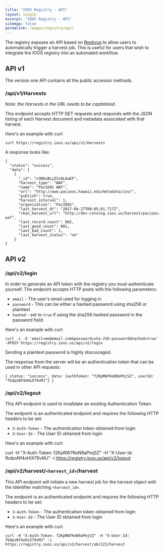 ```yaml
---
title: "IOOS Registry - API"
layout: single
excerpt: "IOOS Registry - API"
sitemap: false
permalink: /pages/registry/api/
---
```

The registry exposes an API based on
[Restivus](https://github.com/kahmali/meteor-restivus) to allow users to
automatically trigger a harvest job. This is useful for users that wish to
integrate the IOOS registry into an automated workflow.

## API v1

The version one API contains all the public accessor methods. 

### /api/v1/Harvests

_Note: the Harvests in the URL needs to be capitalized._

This endpoint accepts HTTP GET requests and responds with the JSON listing of
each Harvest document and metadata associated with that harvest.

Here's an example with curl:

    curl https://registry.ioos.us/api/v1/Harvests

A response looks like:

    {
      "status": "success",
      "data": [
        {
          "_id": "n3N6xBLyZIs9LGwEF",
          "harvest_type": "WAF",
          "name": "PacIOOS WAF",
          "url": "http://www.pacioos.hawaii.edu/metadata/iso/",
          "publish": true,
          "harvest_interval": 1,
          "organization": "PacIOOS",
          "last_harvest_dt": "2017-04-27T00:05:01.717Z",
          "ckan_harvest_url": "http://dev-catalog.ioos.us/harvest/pacioos-waf",
          "last_record_count": 802,
          "last_good_count": 801,
          "last_bad_count": 1,
          "last_harvest_status": "ok"
        }
    }

## API v2


### /api/v2/login

In order to generate an API token with the registry you must authenticate yourself. The endpoint accepts HTTP posts with the following parameters:

- `email` - The user's email used for logging in
- `password` - This can be either a hashed password using sha256 or plaintext
- `hashed` - set to `true` if using the sha256 hashed password in the password field.

Here's an example with curl:

    curl -i -d 'email=me@email.com&password=sha-256-password&hashed=true' -XPOST https://registry.ioos.us/api/v2/login

Sending a plaintext password is highly discouraged.

The response from the server will be an authentication token that can be used in other API requests:

    { status: "success", data: {authToken: "f2KpRW7KeN9aPmjSZ", userId: "fbdpsNf4oHiX79vMJ"} }


### /api/v2/logout

This API endpoint is used to invalidate an exisitng Authentication Token.

The endpoint is an authenticated endpoint and requires the following HTTP headers to be set:

- `X-Auth-Token` - The authentication token obtained from login
- `X-User-Id` - The User ID obtained from login

Here's an example with curl:

  curl -H "X-Auth-Token: f2KpRW7KeN9aPmjSZ" -H "X-User-Id: fbdpsNf4oHiX79vMJ" -i https://registry.ioos.us/api/v2/logout


### /api/v2/harvest/`<harvest_id>`/harvest

This API endpoint will initiate a new harvest job for the harvest object with
the identifier matching `<harvest_id>`.

The endpoint is an authenticated endpoint and requires the following HTTP headers to be set:

- `X-Auth-Token` - The authentication token obtained from login
- `X-User-Id` - The User ID obtained from login

Here's an example with curl:

    curl -H "X-Auth-Token: f2KpRW7KeN9aPmjSZ" -H "X-User-Id: fbdpsNf4oHiX79vMJ" -i https://registry.ioos.us/api/v2/harvest/abc123/harvest
